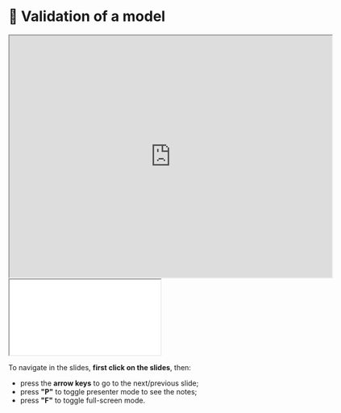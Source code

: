 # 🎥 Validation of a model

<iframe class="video" width="640px" height="480px"
        src="https://www.youtube.com/embed/kLWvI9fSnKc?rel=0"
        allowfullscreen></iframe>

<iframe class="slides"
        src="../slides/index.html?file=../slides/intro_cross_validation.md"></iframe>

To navigate in the slides, **first click on the slides**, then:
- press the **arrow keys** to go to the next/previous slide;
- press **"P"** to toggle presenter mode to see the notes;
- press **"F"** to toggle full-screen mode.
